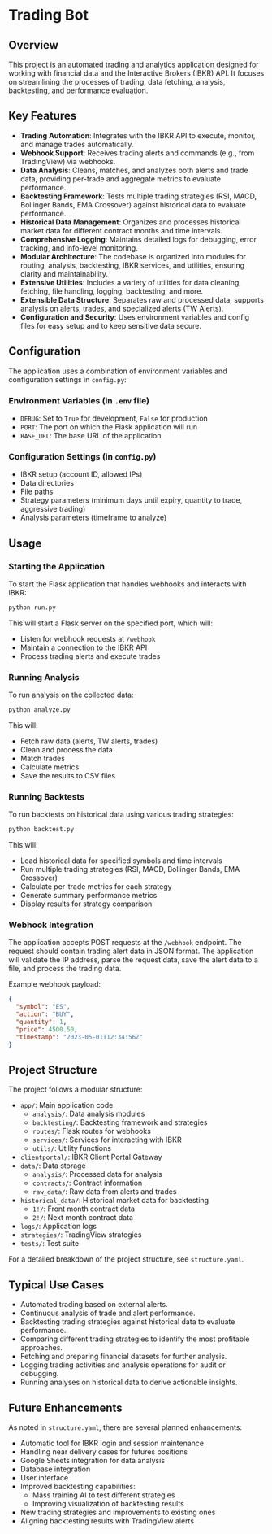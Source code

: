 # Trading Bot

## Overview

This project is an automated trading and analytics application designed for working with financial data and the Interactive Brokers (IBKR)
API. It focuses on streamlining the processes of trading, data fetching, analysis, backtesting, and performance evaluation.

## Key Features

- **Trading Automation**: Integrates with the IBKR API to execute, monitor, and manage trades automatically.
- **Webhook Support**: Receives trading alerts and commands (e.g., from TradingView) via webhooks.
- **Data Analysis**: Cleans, matches, and analyzes both alerts and trade data, providing per-trade and aggregate metrics to evaluate
  performance.
- **Backtesting Framework**: Tests multiple trading strategies (RSI, MACD, Bollinger Bands, EMA Crossover) against historical data to
  evaluate performance.
- **Historical Data Management**: Organizes and processes historical market data for different contract months and time intervals.
- **Comprehensive Logging**: Maintains detailed logs for debugging, error tracking, and info-level monitoring.
- **Modular Architecture**: The codebase is organized into modules for routing, analysis, backtesting, IBKR services, and utilities,
  ensuring clarity and
  maintainability.
- **Extensive Utilities**: Includes a variety of utilities for data cleaning, fetching, file handling, logging, backtesting, and more.
- **Extensible Data Structure**: Separates raw and processed data, supports analysis on alerts, trades, and specialized alerts (TW Alerts).
- **Configuration and Security**: Uses environment variables and config files for easy setup and to keep sensitive data secure.

## Configuration

The application uses a combination of environment variables and configuration settings in `config.py`:

### Environment Variables (in `.env` file)

- `DEBUG`: Set to `True` for development, `False` for production
- `PORT`: The port on which the Flask application will run
- `BASE_URL`: The base URL of the application

### Configuration Settings (in `config.py`)

- IBKR setup (account ID, allowed IPs)
- Data directories
- File paths
- Strategy parameters (minimum days until expiry, quantity to trade, aggressive trading)
- Analysis parameters (timeframe to analyze)

## Usage

### Starting the Application

To start the Flask application that handles webhooks and interacts with IBKR:

```bash
python run.py
```

This will start a Flask server on the specified port, which will:

- Listen for webhook requests at `/webhook`
- Maintain a connection to the IBKR API
- Process trading alerts and execute trades

### Running Analysis

To run analysis on the collected data:

```bash
python analyze.py
```

This will:

- Fetch raw data (alerts, TW alerts, trades)
- Clean and process the data
- Match trades
- Calculate metrics
- Save the results to CSV files

### Running Backtests

To run backtests on historical data using various trading strategies:

```bash
python backtest.py
```

This will:

- Load historical data for specified symbols and time intervals
- Run multiple trading strategies (RSI, MACD, Bollinger Bands, EMA Crossover)
- Calculate per-trade metrics for each strategy
- Generate summary performance metrics
- Display results for strategy comparison

### Webhook Integration

The application accepts POST requests at the `/webhook` endpoint. The request should contain trading alert data in JSON format. The
application will validate the IP address, parse the request data, save the alert data to a file, and process the trading data.

Example webhook payload:

```json
{
  "symbol": "ES",
  "action": "BUY",
  "quantity": 1,
  "price": 4500.50,
  "timestamp": "2023-05-01T12:34:56Z"
}
```

## Project Structure

The project follows a modular structure:

- `app/`: Main application code
  - `analysis/`: Data analysis modules
  - `backtesting/`: Backtesting framework and strategies
  - `routes/`: Flask routes for webhooks
  - `services/`: Services for interacting with IBKR
  - `utils/`: Utility functions
- `clientportal/`: IBKR Client Portal Gateway
- `data/`: Data storage
  - `analysis/`: Processed data for analysis
  - `contracts/`: Contract information
  - `raw_data/`: Raw data from alerts and trades
- `historical_data/`: Historical market data for backtesting
  - `1!/`: Front month contract data
  - `2!/`: Next month contract data
- `logs/`: Application logs
- `strategies/`: TradingView strategies
- `tests/`: Test suite

For a detailed breakdown of the project structure, see `structure.yaml`.

## Typical Use Cases

- Automated trading based on external alerts.
- Continuous analysis of trade and alert performance.
- Backtesting trading strategies against historical data to evaluate performance.
- Comparing different trading strategies to identify the most profitable approaches.
- Fetching and preparing financial datasets for further analysis.
- Logging trading activities and analysis operations for audit or debugging.
- Running analyses on historical data to derive actionable insights.

## Future Enhancements

As noted in `structure.yaml`, there are several planned enhancements:

- Automatic tool for IBKR login and session maintenance
- Handling near delivery cases for futures positions
- Google Sheets integration for data analysis
- Database integration
- User interface
- Improved backtesting capabilities:
  - Mass training AI to test different strategies
  - Improving visualization of backtesting results
- New trading strategies and improvements to existing ones
- Aligning backtesting results with TradingView alerts